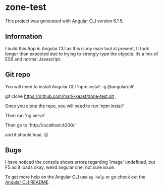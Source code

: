 # zone-test

This project was generated with [Angular CLI](https://github.com/angular/angular-cli) version 6.1.5.

## Information
I build this App in Angular CLI as this is my main tool at present, It took longer than expected due to trying to strongly type the objects.
Its a mix of ES6 and normal Javascript.

## Git repo

You will need to install Angular CLI 'npm install -g @angular/cli'

git clone https://github.com/mark-keast/zone-test.git , 

Once you clone the repo, you will need to run  'npm install'

Then run 'ng serve'

Then go to 'http://localhost:4200/'

and it should load. :relieved:

## Bugs
I have noticed the console shows errors regarding 'image' undefined, but F5 ad it loads okay, weird angular one, not sure issue.


To get more help on the Angular CLI use `ng help` or go check out the [Angular CLI README](https://github.com/angular/angular-cli/blob/master/README.md).
